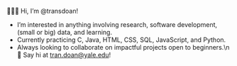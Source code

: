 👩🏻‍💻 Hi, I’m @transdoan!
- I’m interested in anything involving research, software development, (small or big) data, and learning.
- Currently practicing C, Java, HTML, CSS, SQL, JavaScript, and Python.
- Always looking to collaborate on impactful projects open to beginners.\n
📮 Say hi at tran.doan@yale.edu!

